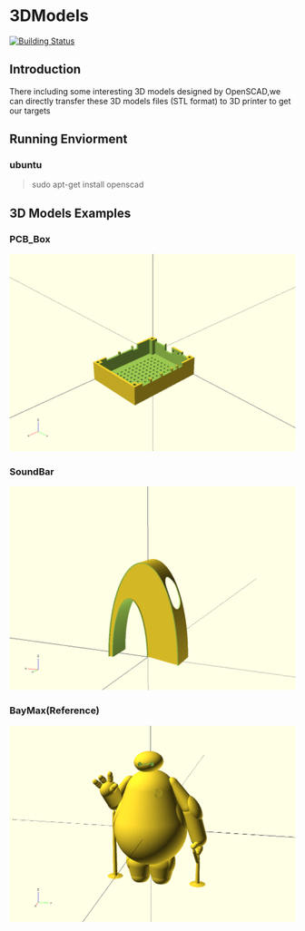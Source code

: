 # 3DModels
[![Building Status](https://travis-ci.org/tzaiyang/3DModels.svg?branch=master)](https://travis-ci.org/tzaiyang/3DModels)
## Introduction
There including some interesting 3D models designed by OpenSCAD,we can directly transfer these 3D models files (STL format) to 3D printer to get our targets 
## Running Enviorment
### ubuntu
> sudo apt-get install openscad
## 3D Models Examples 
### PCB_Box
![](PCB_Box/Cube_B.png)
### SoundBar
![SoundBar](Speaker/SoundBar.png)
### BayMax(Reference)
![BayMax](ReferenceModels/BayMax.png)

